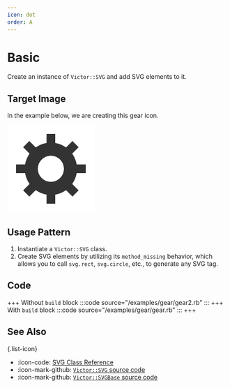 ```yaml
---
icon: dot
order: A
---
```


# Basic

Create an instance of `Victor::SVG` and add SVG elements to it.

## Target Image

In the example below, we are creating this gear icon.

![](/examples/gear/gear.svg)

## Usage Pattern

1. Instantiate a `Victor::SVG` class.
2. Create SVG elements by utilizing its `method_missing` behavior, which allows
   you to call `svg.rect`, `svg.circle`, etc., to generate any SVG tag.

## Code

+++ Without `build` block
:::code source="/examples/gear/gear2.rb" :::
+++ With `build` block
:::code source="/examples/gear/gear.rb" :::
+++

## See Also

{.list-icon}
- :icon-code: [SVG Class Reference](/class-reference/svg)
- :icon-mark-github: [`Victor::SVG` source code](https://github.com/DannyBen/victor/blob/master/lib/victor/svg.rb)
- :icon-mark-github: [`Victor::SVGBase` source code](https://github.com/DannyBen/victor/blob/master/lib/victor/svg_base.rb)
